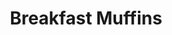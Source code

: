 ---
title: Breakfast Muffins
metadata:
  servings: '12'
  course: Breakfast
  title: Breakfast Muffins
ingredients:
- name: baking powder
  amount: 1 tsp
- name: cinnamon
  amount: 1 tsp
- name: raisins
  amount: 30 g
- name: greek yogurt
  amount: 500 g
- name: frozen raspberries
  amount: 150 g
- name: oats
  amount: 450 g
cookware:
- name: mixing bowl
- name: 12 muffin cases
- name: muffin tray
steps:
- description: Preheat the oven to 180C.
- description: Grab a mixing bowl and add in the oats, greek yogurt, frozen raspberries,
    raisins, cinnamon and baking powder. Stir until the oats are covered.
- description: Add 12 muffin cases into a muffin tray and divide the mixture evenly
    across them all.
- description: Cook in the oven for 15 minutes and allow to cool before storing them.

---
